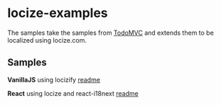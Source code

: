 # locize-examples

The samples take the samples from [TodoMVC](http://todomvc.com/) and extends them to be localized using locize.com.

## Samples

**VanillaJS** using locizify [readme](https://github.com/locize/locize-examples/blob/master/vanillajs/readme.md)

**React** using locize and react-i18next [readme](https://github.com/locize/locize-examples/blob/master/react/readme.md)
